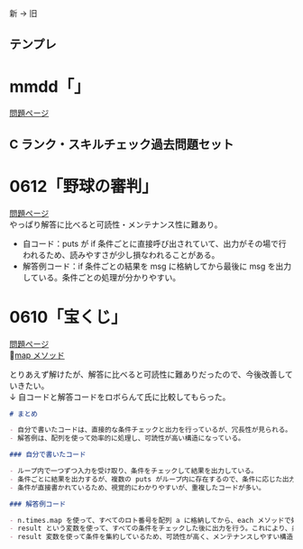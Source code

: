 新 → 旧

## テンプレ

# mmdd「」

[問題ページ]()

## C ランク・スキルチェック過去問題セット

# 0612「野球の審判」

[問題ページ](https://paiza.jp/works/mondai/c_rank_skillcheck_archive/umpire)  
やっぱり解答に比べると可読性・メンテナンス性に難あり。

- 自コード：puts が if 条件ごとに直接呼び出されていて、出力がその場で行われるため、読みやすさが少し損なわれることがある。
- 解答例コード：if 条件ごとの結果を msg に格納してから最後に msg を出力している。条件ごとの処理が分かりやすい。

# 0610「宝くじ」

[問題ページ](https://paiza.jp/works/mondai/c_rank_skillcheck_archive/lottery)  
📝[map メソッド](../ruby/01_ruby_basics.md#📝mapメソッド)

とりあえず解けたが、解答に比べると可読性に難ありだったので、今後改善していきたい。  
↓ 自コードと解答コードをロボらんて氏に比較してもらった。

```md
# まとめ

- 自分で書いたコードは、直接的な条件チェックと出力を行っているが、冗長性が見られる。
- 解答例は、配列を使って効率的に処理し、可読性が高い構造になっている。

### 自分で書いたコード

- ループ内で一つずつ入力を受け取り、条件をチェックして結果を出力している。
- 条件ごとに結果を出力するが、複数の puts がループ内に存在するので、条件に応じた出力が行われる。
- 条件が直接書かれているため、視覚的にわかりやすいが、重複したコードが多い。

### 解答例コード

- n.times.map を使って、すべてのロト番号を配列 a に格納してから、each メソッドで処理を行っている。
- result という変数を使って、すべての条件をチェックした後に出力を行う。これにより、条件ごとの分岐が整理されているナ。
- result 変数を使って条件を集約しているため、可読性が高く、メンテナンスしやすい構造になっている。
```
